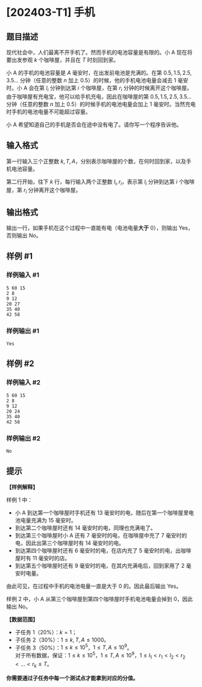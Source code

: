 # [202403-T1] 手机

## 题目描述

现代社会中，人们最离不开手机了。然而手机的电池容量是有限的。小 A 现在将要出发参观 $k$ 个咖啡屋，并且在 $T$ 时刻回到家。

小 A 的手机的电池容量是 $A$ 毫安时，在出发前电池是充满的。在第 $0.5,1.5,2.5,3.5\dots$ 分钟（任意的整数 $n$ 加上 $0.5$）的时候，他的手机电池电量会减去 $1$ 毫安时。小 A 会在第 $l_i$ 分钟到达第 $i$ 个咖啡屋，在第 $r_i$ 分钟的时候离开这个咖啡屋。由于咖啡屋有充电宝，他可以给手机充电，因此在咖啡屋的第 $0.5,1.5,2.5,3.5\dots$ 分钟（任意的整数 $n$ 加上 $0.5$）的时候手机的电池电量会加上 $1$ 毫安时。当然充电时手机的电池电量不可能超过容量。

小 A 希望知道自己的手机是否会在途中没有电了。请你写一个程序告诉他。

## 输入格式

第一行输入三个正整数 $k,T,A$，分别表示咖啡屋的个数，在何时回到家，以及手机电池容量。

第二行开始，往下 $k$ 行，每行输入两个正整数 $l_i,r_i$，表示第 $l_i$ 分钟到达第 $i$ 个咖啡屋，第 $r_i$ 分钟离开这个咖啡屋。

## 输出格式

输出一行，如果手机在这个过程中一直能有电（电池电量**大于** 0），则输出 Yes，否则输出 No。

## 样例 #1

### 样例输入 #1

```
5 60 15
2 8
9 12
20 27
35 40
42 58
```

### 样例输出 #1

```
Yes
```

## 样例 #2

### 样例输入 #2

```
5 60 15
2 8
9 12
20 24
35 40
42 58
```

### 样例输出 #2

```
No
```

## 提示

**【样例解释】**

样例 $1$ 中：

- 小 A 到达第一个咖啡屋时手机还有 $13$ 毫安时的电，随后在第一个咖啡屋里电池电量充满为 $15$ 毫安时。
- 到达第二个咖啡屋时还有 $14$ 毫安时的电，同理也充满电了。
- 到达第三个咖啡屋时小 A 还有 $7$ 毫安时的电，在咖啡屋中充了 $7$ 毫安时的电，因此出第三个咖啡屋时有 $14$ 毫安时的电。
- 到达第四个咖啡屋时还有 $6$ 毫安时的电，在店内充了 $5$ 毫安时的电，出咖啡屋时有 $11$ 毫安时的店。
- 到达第五个咖啡屋时还有 $9$ 毫安时的电，在其内充满电后，回到家用了 $2$ 毫安时电量。

由此可见，在过程中手机的电池电量一直是大于 $0$ 的。因此最后输出 Yes。

样例 $2$ 中，小 A 从第三个咖啡屋到第四个咖啡屋时手机电池电量会掉到 $0$，因此输出 No。

**【数据范围】**

- 子任务 1（20%）：$k=1$；
- 子任务 2（30%）：$1 \leq k,T,A \leq 1000$。
- 子任务 3（50%）：$1 \leq k \leq 10^5$，$1 \leq T,A \leq 10^9$。     
对于所有数据，保证：$1 \leq k \leq 10^5$，$1 \leq T,A \leq 10^9$，$1 \leq l_1<r_1<l_2<r_2<\dots<r_k \leq T$。

**你需要通过子任务中每一个测试点才能拿到对应的分值。**